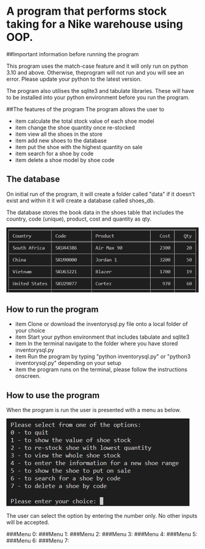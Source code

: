 # A program that performs stock taking for a Nike warehouse using OOP.

##Important information before running the program

This program uses the match-case feature and it will only run on python 3.10 and above. Otherwise, theprogram will not run and you will see an error. Please update your python to the latest version.

The program also utilises the sqlite3 and tabulate libraries. These will have to be installed into your python environment before you run the program.

##The features of the program
The program allows the user to 
* item calculate the total stock value of each shoe model
* item change the shoe quantity once re-stocked
* item view all the shoes in the store
* item add new shoes to the database
* item put the shoe with the highest quantity on sale
* item search for a shoe by code
* item delete a shoe model by shoe code

## The database
On initial run of the program, it will create a folder called "data" if it doesn't exist
and within it it will create a database called shoes_db. 

The database stores the book data in the shoes table that includes the country, code (unique),
product, cost and quantity as qty. 

![Image of shoes table](/images/shoes_table.jpg)

## How to run the program
* item Clone or download the inventorysql.py file onto a local folder of your choice 
* item Start your python environment that includes tabulate and sqlite3
* item In the terminal navigate to the folder where you have stored inventorysql.py
* item Run the program by typing "python inventorysql.py" or "python3 inventorysql.py" depending on your setup
* item the program runs on the terminal, please follow the instructions onscreen. 

## How to use the program
When the program is run the user is presented with a menu as below.

![Image of shoes menu](/images/menu_items.jpg)


The user can select the option by entering the number only. No other inputs will be accepted.

###Menu 0:
###Menu 1:
###Menu 2:
###Menu 3:
###Menu 4:
###Menu 5:
###Menu 6:
###Menu 7:
